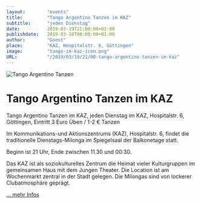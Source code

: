 ```yaml
---
layout:        "events"
title:         "Tango Argentino Tanzen im KAZ"
subtitle:      "jeden Dienstag"
date:          2019-03-19T21:00:00+01:00
publishdate:   2019-03-18T00:00:00+01:00
author:        "Goest"
place:         "KAZ, Hospitalstr. 6, Göttingen"
image:         "tango-im-kaz-icon.png"
URL:           "/2019/03/19/21/00-tango-argentino-tanzen-im-kaz"
---
```




![Tango Argentino Tanzen](https://goest.de/bilder07/musa07.jpg)

Tango Argentino Tanzen im KAZ
============

Tango Argentino Tanzen im KAZ, jeden Dienstag im KAZ, Hospitalstr. 6, Göttingen, Eintritt 3 Euro Üben / 1-2 € Tanzen 

Im Kommunikations-und Aktionszentrums (KAZ), Hospitalstr. 6, findet die traditionelle Dienstags-Milonga im Spiegelsaal der Balkonetage statt. 

Beginn ist 21 Uhr, Ende zwischen 11.30 und 00:30.

Das KAZ ist als soziokulturelles Zentrum die Heimat vieler Kulturgruppen im gemeinsamen Haus mit dem Jungen Theater. 
Die Location ist am Wochenmarkt zentral in der Stadt gelegen. Die Milongas sind von lockerer Clubatmosphäre geprägt. 

[... mehr Infos](https://goest.de/tango.htm#kaz)
